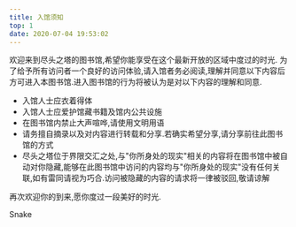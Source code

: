 ```yaml
---
title: 入馆须知
top: 1
date: 2020-07-04 19:53:02
---
```

欢迎来到尽头之塔的图书馆,希望你能享受在这个最新开放的区域中度过的时光.
为了给予所有访问者一个良好的访问体验,请入馆者务必阅读,理解并同意以下内容后方可进入本图书馆.进入图书馆的行为将被认为是对以下内容的理解和同意.
<!--more-->
- 入馆人士应衣着得体
- 入馆人士应爱护馆藏书籍及馆内公共设施
- 在图书馆内禁止大声喧哗,请使用文明用语
- 请务擅自摘录以及对内容进行转载和分享.若确实希望分享,请分享前往此图书馆的方式
- 尽头之塔位于界限交汇之处,与"你所身处的现实"相关的内容将在图书馆中被自动对你隐藏,能够在此图书馆中访问的内容均与"你所身处的现实"没有任何关联,如有雷同请视为巧合.访问被隐藏的内容的请求将一律被驳回,敬请谅解

再次欢迎你的到来,愿你度过一段美好的时光.

Snake